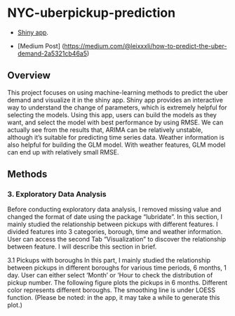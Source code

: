 # NYC-uberpickup-prediction

- [Shiny app](https://leixxli.shinyapps.io/uber_pickup_prediction_app/).

- [Medium Post] (https://medium.com/@leixxxli/how-to-predict-the-uber-demand-2a5321cb46a5)

## Overview

This project focuses on using machine-learning methods to predict the uber demand and visualize it in the shiny app. Shiny app provides an interactive way to understand the change of parameters, which is extremely helpful for selecting the models. Using this app, users can build the models as they want, and select the model with best performance by using RMSE. We can actually see from the results that, ARIMA can be relatively unstable, although it’s suitable for predicting time series data. Weather information is also helpful for building the GLM model. With weather features, GLM model can end up with relatively small RMSE.

## Methods 



### 3. Exploratory Data Analysis

Before conducting exploratory data analysis, I removed missing value and changed the format of date using the package “lubridate”.
In this section, I mainly studied the relationship between pickups with different features. I divided features into 3 categories, borough, time and weather information. User can access the second Tab “Visualization” to discover the relationship between feature. I will describe this section in brief.

3.1 Pickups with boroughs
In this part, I mainly studied the relationship between pickups in different boroughs for various time periods, 6 months, 1 day. User can either select ‘Month’ or ‘Hour to check the distribution of pickup number. The following figure plots the pickups in 6 months. Different color represents different boroughs. The smoothing line is under LOESS function. (Please be noted: in the app, it may take a while to generate this plot.)

